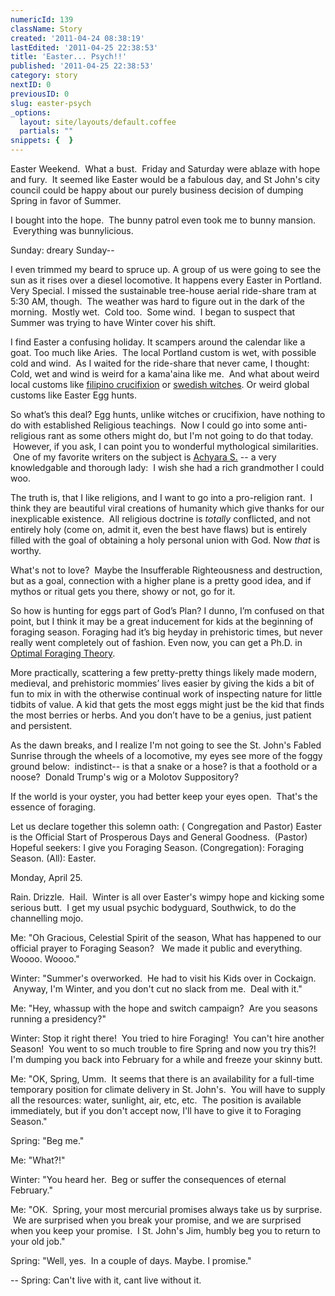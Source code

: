 ```yaml
---
numericId: 139
className: Story
created: '2011-04-24 08:38:19'
lastEdited: '2011-04-25 22:38:53'
title: 'Easter... Psych!!'
published: '2011-04-25 22:38:53'
category: story
nextID: 0
previousID: 0
slug: easter-psych
_options:
  layout: site/layouts/default.coffee
  partials: ""
snippets: {  }
---
```

Easter Weekend. &nbsp;What a bust. &nbsp;Friday and Saturday were ablaze with hope and fury. &nbsp;It seemed like Easter would be a fabulous day, and St John's city council could be happy about our purely business decision of dumping Spring in favor of Summer.

I bought into the hope. &nbsp;The bunny patrol even took me to bunny mansion. &nbsp;Everything was bunnylicious.

Sunday: dreary Sunday--

I even trimmed my beard to spruce up. A group of us were going to see the sun as it rises over a diesel locomotive. It happens every Easter in Portland. Very Special. I missed the sustainable tree-house aerial ride-share tram at 5:30 AM, though. &nbsp;The weather was hard to figure out in the dark of the morning. &nbsp;Mostly wet. &nbsp;Cold too. &nbsp;Some wind. &nbsp;I began to suspect that Summer was trying to have Winter cover his shift.

I find Easter a confusing holiday. It scampers around the calendar like a goat. Too much like Aries. &nbsp;The local Portland custom is wet, with possible cold and wind. &nbsp;As I waited for the ride-share that never came, I thought: Cold, wet and wind is weird for&nbsp;a kama'aina like me. &nbsp;And what about weird local customs like [filipino crucifixion][0] or [swedish witches][1]. Or weird global customs like Easter Egg hunts.

So what&rsquo;s this deal? Egg hunts, unlike witches or crucifixion, have nothing to do with established Religious teachings. &nbsp;Now I could go into some anti-religious rant as some others might do, but I'm not going to do that today. &nbsp;However, if you ask, I can point you to wonderful mythological similarities. &nbsp;One of my favorite writers on the subject is [Achyara S.][2] -- a very knowledgable and thorough lady: &nbsp;I wish she had a rich grandmother I could woo.

The truth is, that I like religions, and I want to go into a pro-religion rant. &nbsp;I think they are beautiful viral creations of humanity which give thanks for our inexplicable existence. &nbsp;All religious doctrine is _totally_ conflicted, and not entirely holy (come on, admit it, even the best have flaws) but is entirely filled with the goal of obtaining a holy personal union with God. Now _that_ is worthy.

What's not to love? &nbsp;Maybe the Insufferable Righteousness and destruction, but as a goal, connection with a higher plane is a pretty good idea, and if mythos or ritual gets you there, showy or not, go for it.

So how is hunting for eggs part of God&rsquo;s Plan? I dunno, I&rsquo;m confused on that point, but I think it may be a great inducement for kids at the beginning of foraging season. Foraging had it&rsquo;s big heyday in prehistoric times, but never really went completely out of fashion. Even now, you can get a Ph.D. in [Optimal Foraging Theory][3].

More practically, scattering a few pretty-pretty things likely made modern, medieval, and prehistoric mommies&rsquo; lives easier by giving the kids a bit of fun to mix in with the otherwise continual work of inspecting nature for little tidbits of value. A kid that gets the most eggs might just be the kid that finds the most berries or herbs. And you don&rsquo;t have to be a genius, just patient and persistent.

As the dawn breaks, and I realize I'm not going to see the St. John's Fabled Sunrise through the wheels of a locomotive, my eyes see more of the foggy ground below: &nbsp;indistinct-- is that a snake or a hose? is that a foothold or a noose? &nbsp;Donald Trump's wig or a Molotov Suppository?

If the world is your oyster, you had better keep your eyes open. &nbsp;That's the essence of foraging.

Let us declare together this solemn oath: ( Congregation and Pastor) Easter is the Official Start of Prosperous Days and General Goodness. &nbsp;(Pastor) Hopeful seekers: I give you Foraging Season. (Congregation): Foraging Season. (All): Easter.

Monday, April 25.

Rain. Drizzle. &nbsp;Hail. &nbsp;Winter is all over Easter's wimpy hope and kicking some serious butt. &nbsp;I get my usual psychic bodyguard, Southwick, to do the channelling mojo.

Me: &quot;Oh Gracious, Celestial Spirit of the season, What has happened to our official prayer to Foraging Season? &nbsp; We made it public and everything. Woooo. Woooo.&quot;

Winter: &quot;Summer's overworked. &nbsp;He had to visit his Kids over in Cockaign. &nbsp;Anyway, I'm Winter, and you don't cut no slack from me. &nbsp;Deal with it.&quot;

Me: &quot;Hey, whassup with the hope and switch campaign? &nbsp;Are you seasons running a presidency?&quot;&nbsp;

Winter: Stop it right there! &nbsp;You tried to hire Foraging! &nbsp;You can't hire another Season! &nbsp;You went to so much trouble to fire Spring and now you try this?! I'm dumping you back into February for a while and freeze your skinny butt.

Me: &quot;OK, Spring, Umm. &nbsp;It seems that there is an availability for a full-time temporary position for climate delivery in St. John's. &nbsp;You will have to supply all the resources: water, sunlight, air, etc, etc. &nbsp;The position is available immediately, but if you don't accept now, I'll have to give it to Foraging Season.&quot;

Spring: &quot;Beg me.&quot;

Me: &quot;What?!&quot;

Winter: &quot;You heard her. &nbsp;Beg or suffer the consequences of eternal February.&quot;

Me: &quot;OK. &nbsp;Spring, your most mercurial promises always take us by surprise. &nbsp;We are surprised when you break your promise, and we are surprised when you keep your promise. &nbsp;I St. John's Jim, humbly beg you to return to your old job.&quot;

Spring: &quot;Well, yes. &nbsp;In a couple of days. Maybe. I promise.&quot;

-- Spring: Can't live with it, cant live without it.  
&nbsp;

[0]: http://www.dailymail.co.uk/news/worldnews/article-1263100/Filipinos-nailed-crosses-whipped-Good-Friday-ritual.html
[1]: http://www.thelocal.se/article.php?ID=3525&amp;date=20060411
[2]: http://truthbeknown.com/
[3]: http://en.wikipedia.org/wiki/Foraging